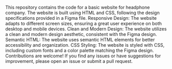 This repository contains the code for a basic website for headphone company. The website is built using HTML and CSS, following the design specifications provided in a Figma file.
Responsive Design: The website adapts to different screen sizes, ensuring a great user experience on both desktop and mobile devices.
Clean and Modern Design: The website utilizes a clean and modern design aesthetic, consistent with the Figma design.
Semantic HTML: The website uses semantic HTML elements for better accessibility and organization.
CSS Styling: The website is styled with CSS, including custom fonts and a color palette matching the Figma design.
Contributions are welcome! If you find any issues or have suggestions for improvement, please open an issue or submit a pull request.
